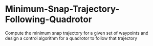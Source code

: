 # Minimum-Snap-Trajectory-Following-Quadrotor
Compute the minimum snap trajectory for a given set of waypoints and design a control algorithm for a quadrotor to follow that trajectory

